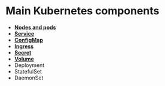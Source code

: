 # Main Kubernetes components

- __[Nodes and pods](./nodes-and-pods.md)__
- __[Service](./service.md)__
- __[ConfigMap](./ConfigMap.md)__
- __[Ingress](./Ingress.md)__
- __[Secret](./secret.md)__
- __[Volume](./volume.md)__
- Deployment
- StatefulSet
- DaemonSet

